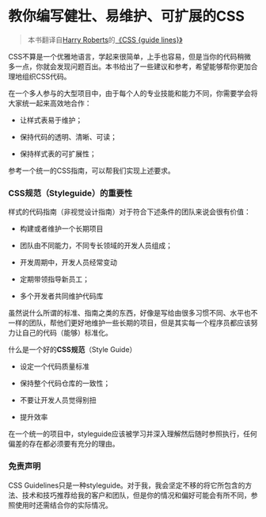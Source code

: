 # 教你编写健壮、易维护、可扩展的CSS

> 本书翻译自[Harry Roberts](http://csswizardry.com/work/)的[《CSS {guide lines}》](http://cssguidelin.es/)

CSS不算是一个优雅地语言，学起来很简单，上手也容易，但是当你的代码稍微多一点，你就会发现问题百出。本书给出了一些建议和参考，希望能够帮你更加合理地组织CSS代码。

在一个多人参与的大型项目中，由于每个人的专业技能和能力不同，你需要学会将大家统一起来高效地合作：

* 让样式表易于维护；

* 保持代码的透明、清晰、可读；

* 保持样式表的可扩展性；

参考一个统一的CSS指南，可以帮我们实现上述要求。

### CSS规范（Styleguide）的重要性

样式的代码指南（非视觉设计指南）对于符合下述条件的团队来说会很有价值：

* 构建或者维护一个长期项目

* 团队由不同能力，不同专长领域的开发人员组成；

* 开发周期中，开发人员经常变动

* 定期带领指导新员工；

* 多个开发者共同维护代码库

虽然说什么所谓的标准、指南之类的东西，好像是写给由很多习惯不同、水平也不一样的团队，帮他们更好地维护一些长期的项目，但是其实每一个程序员都应该努力让自己的代码（能够）标准化。

什么是一个好的**CSS规范**（Style Guide）

* 设定一个代码质量标准

* 保持整个代码仓库的一致性；

* 不要让开发人员觉得别扭

* 提升效率


在一个统一的项目中，styleguide应该被学习并深入理解然后随时参照执行，任何偏差的存在都必须要有充分的理由。

### 免责声明

CSS Guidelines只是一种styleguide。对于我，我会坚定不移的将它所包含的方法、技术和技巧推荐给我的客户和团队，但是你的情况和偏好可能会有所不同，参照使用时还需结合你的实际情况。


